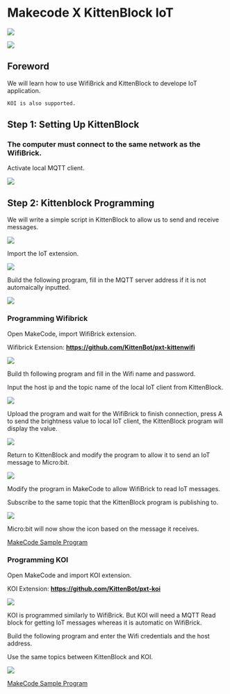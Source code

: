 # Makecode X KittenBlock IoT

![](../../functional_module/PWmodules/images/mcbanner.png)

![](../../functional_module/PWmodules/images/kbbanner.png)

## Foreword

We will learn how to use WifiBrick and KittenBlock to develope IoT application.

    KOI is also supported.

## Step 1: Setting Up KittenBlock

### The computer must connect to the same network as the WifiBrick.

Activate local MQTT client.

![](./iotimage/kb4.png)

## Step 2: Kittenblock Programming

We will write a simple script in KittenBlock to allow us to send and receive messages.

![](./iotimage/kb1.png)

Import the IoT extension.

![](./iotimage/kb5.png)

Build the following program, fill in the MQTT server address if it is not automaically inputted.

![](./iotimage/kb6.png)

### Programming Wifibrick

Open MakeCode, import WifiBrick extension.

Wifibrick Extension: **https://github.com/KittenBot/pxt-kittenwifi**

![](./iotimage/iot-38.png)

Build th following program and fill in the Wifi name and password.

Input the host ip and the topic name of the local IoT client from KittenBlock.

![](./iotimage/kb7.png)

Upload the program and wait for the WifiBrick to finish connection, press A to send the brightness value to local IoT client, the KittenBlock program will display the value.

![](./iotimage/kb8.png)

Return to KittenBlock and modify the program to allow it to send an IoT message to Micro:bit.

![](./iotimage/kb9.png)

Modify the program in MakeCode to allow WifiBrick to read IoT messages.

Subscribe to the same topic that the KittenBlock program is publishing to.

![](./iotimage/kb10.png)

Micro:bit will now show the icon based on the message it receives.

[MakeCode Sample Program](https://makecode.microbit.org/_bi118xfRj5im)

### Programming KOI

Open MakeCode and import KOI extension.

KOI Extension: **https://github.com/KittenBot/pxt-koi**

![](./iotimage/iot-38.png)

KOI is programmed similarly to WifiBrick. But KOI will need a MQTT Read block for getting IoT messages whereas it is automatic on WifiBrick.

Build the following program and enter the Wifi credentials and the host address.

Use the same topics between KittenBlock and KOI.

![](./iotimage/kb11.png)

[MakeCode Sample Program](https://makecode.microbit.org/_3VA7DbDhj254)